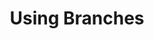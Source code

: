 ---
layout: module
title: Using Branches
pre-requisites: CONT-01_Understanding-github-flow
learning-objective: Create a branch to separate feature work from the master branch.
screens:
  - image-slide:
      title: Using Branches
      image: branch-icon.jpg
      presenter-script:
        - Every day you will be editing files on your project or adding new files.
        - You don't want to take risks with the code on your master branch so you need to create a branch.
        - When you create a branch, you are essentially creating an identical copy of the project at that point in time that is completely separate from the master branch.
        - This keeps your the code on your master branch safe while you experiment and fix issues.
        - Let's learn how you can create a new branch.
  - video-slide:
      title: Creating a Branch
      video: https://www.youtube.com/watch?v=r5C6yXNaSGo
      video-script:
        - do: Navigate to the `class repository`
          say: Earlier you created an issue to create an introduction file. Let's create a branch that you will use to add your file.
        - do: Click the branch dropdown
          say: You can create a branch by clicking on the `branch dropdown`.
        - do: Enter the branch name 'firstname-lastname-intro'
          say: And entering a branch name in the text field.
        - do: Press `Enter`
          say: "When you press Enter, you are automatically switched to the `firstname-lastname-intro` branch. Now, any changes you make to the files in the repository will be applied to this new branch."
        - do: Go to another repo and then return to the class repo
          say: "However, a word of caution. When you leave the repository and come back, notice that GitHub automatically assumes you want to see the items on the master branch."
        - do: Click the branch dropdown and reselect the branch
          say: "If you want to continue working on your branch, you will need to reselect it using the branch dropdown. Now you are ready to create your own branch and start adding some commits."
  - lab:
      title: Creating a Branch
      id: CONT-02-lab-01
      presenter-script:
        - Let's practice creating a branch.
      steps:
        - description: "Create a branch in the repo named firstname-lastname (using your first and last names)."
          id: CONT-02-create-branch
          verifications:
            - verification-type: branch-created
              id: CONT-02-create-branch-verification
              success-message: "Great job - you created a branch."
              failure-message: "It looks like you didn't create a branch. Want to try again?"
additional-labs:
additional-questions:
resources:
  - title: YouTube Video - Branch
    url: https://youtu.be/H5GJfcp3p4Q?list=PLg7s6cbtAD15G8lNyoaYDuKZSKyJrgwB-

---